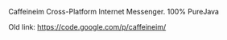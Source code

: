 Caffeineim
Cross-Platform Internet Messenger. 100% PureJava

Old link: https://code.google.com/p/caffeineim/